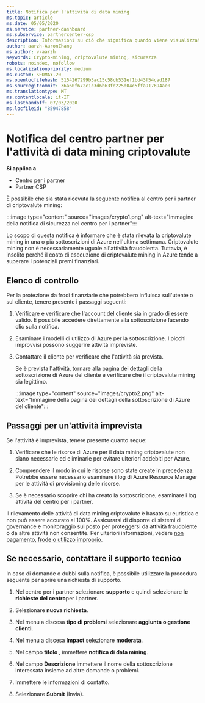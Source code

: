 ```yaml
---
title: Notifica per l'attività di data mining
ms.topic: article
ms.date: 05/05/2020
ms.service: partner-dashboard
ms.subservice: partnercenter-csp
description: Informazioni su ciò che significa quando viene visualizzata una notifica relativa al potenziale data mining criptovalute (o Crypto mining) in una o più sottoscrizioni di Azure.
author: aarzh-AaronZhang
ms.author: v-aarzh
Keywords: Crypto-mining, criptovalute mining, sicurezza
robots: noindex, nofollow
ms.localizationpriority: medium
ms.custom: SEOMAY.20
ms.openlocfilehash: 5154267299b3ac15c58cb531ef1bd43f54cad187
ms.sourcegitcommit: 36a60f672c1c3d6b63fd225d04c5ffa917694ae0
ms.translationtype: MT
ms.contentlocale: it-IT
ms.lasthandoff: 07/03/2020
ms.locfileid: "85947858"
---
```

# <a name="partner-center-notification-for-cryptocurrency-mining-activity"></a>Notifica del centro partner per l'attività di data mining criptovalute

**Si applica a**

-  Centro per i partner
-  Partner CSP

È possibile che sia stata ricevuta la seguente notifica al centro per i partner di criptovalute mining:

:::image type="content" source="images/crypto1.png" alt-text="Immagine della notifica di sicurezza nel centro per i partner":::

Lo scopo di questa notifica è informare che è stata rilevata la criptovalute mining in una o più sottoscrizioni di Azure nell'ultima settimana. Criptovalute mining non è necessariamente uguale all'attività fraudolenta. Tuttavia, è insolito perché il costo di esecuzione di criptovalute mining in Azure tende a superare i potenziali premi finanziari.

## <a name="checklist"></a>Elenco di controllo

Per la protezione da frodi finanziarie che potrebbero influisca sull'utente o sul cliente, tenere presente i passaggi seguenti:

1. Verificare e verificare che l'account del cliente sia in grado di essere valido. È possibile accedere direttamente alla sottoscrizione facendo clic sulla notifica.

2. Esaminare i modelli di utilizzo di Azure per la sottoscrizione. I picchi improvvisi possono suggerire attività impreviste.

3. Contattare il cliente per verificare che l'attività sia prevista.

   Se è prevista l'attività, tornare alla pagina dei dettagli della sottoscrizione di Azure del cliente e verificare che il criptovalute mining sia legittimo.

   :::image type="content" source="images/crypto2.png" alt-text="Immagine della pagina dei dettagli della sottoscrizione di Azure del cliente":::

## <a name="steps-for-unexpected-activity"></a>Passaggi per un'attività imprevista

Se l'attività è imprevista, tenere presente quanto segue:

1. Verificare che le risorse di Azure per il data mining criptovalute non siano necessarie ed eliminarle per evitare ulteriori addebiti per Azure.

2. Comprendere il modo in cui le risorse sono state create in precedenza. Potrebbe essere necessario esaminare i log di Azure Resource Manager per le attività di provisioning delle risorse.

3. Se è necessario scoprire chi ha creato la sottoscrizione, esaminare i log attività del centro per i partner.

Il rilevamento delle attività di data mining criptovalute è basato su euristica e non può essere accurato al 100%. Assicurarsi di disporre di sistemi di governance e monitoraggio sul posto per proteggersi da attività fraudolente o da altre attività non consentite. Per ulteriori informazioni, vedere [non pagamento, frode o utilizzo improprio](https://docs.microsoft.com/partner-center/non-payment--fraud--or-misuse).

## <a name="contact-support-if-needed"></a>Se necessario, contattare il supporto tecnico

In caso di domande o dubbi sulla notifica, è possibile utilizzare la procedura seguente per aprire una richiesta di supporto.

1. Nel centro per i partner selezionare **supporto** e quindi selezionare **le richieste del centro**per i partner.

2. Selezionare **nuova richiesta**. 

3. Nel menu a discesa **tipo di problemi** selezionare **aggiunta o gestione clienti**.

4. Nel menu a discesa **Impact** selezionare **moderata**.

5. Nel campo **titolo** , immettere **notifica di data mining**.

6. Nel campo **Descrizione** immettere il nome della sottoscrizione interessata insieme ad altre domande o problemi.

7. Immettere le informazioni di contatto.

8. Selezionare **Submit** (Invia).
